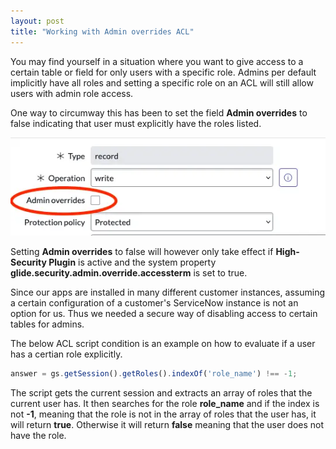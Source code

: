 ```yaml
---
layout: post
title: "Working with Admin overrides ACL"
---
```


You may find yourself in a situation where you want to give access to a certain table or field for only users with a specific role. Admins per default implicitly have all roles and setting a specific role on an ACL will still allow users with admin role access.

One way to circumway this has been to set the field **Admin overrides** to false indicating that user must explicitly have the roles listed.

![Setting Admin overrides](/assets/images/admin-override-acl.webp)

Setting **Admin overrides** to false will however only take effect if **High-Security Plugin** is active and the system property **glide.security.admin.override.accessterm** is set to true.

Since our apps are installed in many different customer instances, assuming a certain configuration of a customer's ServiceNow instance is not an option for us. Thus we needed a secure way of disabling access to certain tables for admins.

The below ACL script condition is an example on how to evaluate if a user has a certian role explicitly.

```javascript
answer = gs.getSession().getRoles().indexOf('role_name') !== -1;
```

The script gets the current session and extracts an array of roles that the current user has. It then searches for the role **role_name** and if the index is not **-1**, meaning that the role is not in the array of roles that the user has, it will return **true**. Otherwise it will return **false** meaning that the user does not have the role.